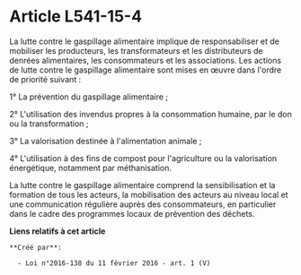 # Article L541-15-4

La lutte contre le gaspillage alimentaire implique de responsabiliser et de mobiliser les producteurs, les transformateurs et
les distributeurs de denrées alimentaires, les consommateurs et les associations. Les actions de lutte contre le gaspillage
alimentaire sont mises en œuvre dans l'ordre de priorité suivant :

1° La prévention du gaspillage alimentaire ;

2° L'utilisation des invendus propres à la consommation humaine, par le don ou la transformation ;

3° La valorisation destinée à l'alimentation animale ;

4° L'utilisation à des fins de compost pour l'agriculture ou la valorisation énergétique, notamment par méthanisation.

La lutte contre le gaspillage alimentaire comprend la sensibilisation et la formation de tous les acteurs, la mobilisation
des acteurs au niveau local et une communication régulière auprès des consommateurs, en particulier dans le cadre des
programmes locaux de prévention des déchets.

**Liens relatifs à cet article**

	**Créé par**:

	  - Loi n°2016-138 du 11 février 2016 - art. 1 (V)
